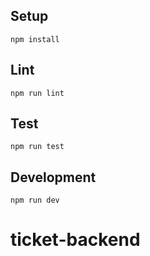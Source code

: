 

## Setup

```
npm install
```

## Lint

```
npm run lint
```

## Test

```
npm run test
```

## Development

```
npm run dev
```
# ticket-backend
